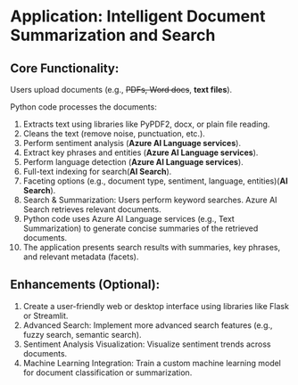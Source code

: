 # Application: Intelligent Document Summarization and Search

## Core Functionality:

Users upload documents (e.g., ~~PDFs, Word docs~~, **text files**).

Python code processes the documents:
 1. Extracts text using libraries like PyPDF2, docx, or plain file reading.
 2. Cleans the text (remove noise, punctuation, etc.).
 3. Perform sentiment analysis (**Azure AI Language services**).
 4. Extract key phrases and entities (**Azure AI Language services**).
 5. Perform language detection (**Azure AI Language services**).
 6. Full-text indexing for search(**AI Search**).
 7. Faceting options (e.g., document type, sentiment, language, entities)(**AI Search**).
 8. Search & Summarization: Users perform keyword searches. Azure AI Search retrieves relevant documents. 
 9. Python code uses Azure AI Language services (e.g., Text Summarization) to generate concise summaries of the retrieved documents. 
 10. The application presents search results with summaries, key phrases, and relevant metadata (facets). 

## Enhancements (Optional):

1. Create a user-friendly web or desktop interface using libraries like Flask or Streamlit.
2. Advanced Search: Implement more advanced search features (e.g., fuzzy search, semantic search).
3. Sentiment Analysis Visualization: Visualize sentiment trends across documents.
4. Machine Learning Integration: Train a custom machine learning model for document classification or summarization.